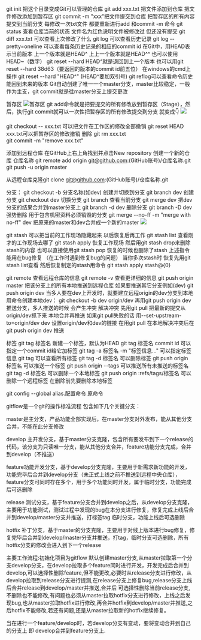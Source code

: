 git init 把这个目录变成Git可以管理的仓库
git add xxx.txt 把文件添加到仓库 把文件修改添加到暂存区
git commit -m "xxx"把文件提交到仓库 把暂存区的所有内容提交到当前分支
每修改一次txt文件 都要重新进行add 和commit -m 命令
git status 查看仓库当前的状态 文件名为红色说明文件被修改过 但还没有提交
git diff xxx.txt 可以查看上次修改了什么
git log 可以查看历史记录
git log --pretty=oneline 可以查看每条历史记录的相应的commit id
在Git中，用HEAD表示当前版本 上一个版本就是HEAD^ 上上一个版本就是HEAD^^ 也可以使用HEAD~（数字） git reset --hard HEAD^就是退回到上一个版本
也可以用git reset --hard 38d63（要返回的版本的commit id前五位）
在windows的cmd上操作 git reset --hard "HEAD^" (HEAD^要加双引号) 
git reflog可以查看命令历史 能回到未来的版本
Git自动创建了唯一一个master分支，master比较稳定，一般作为主支，git commit就是往master分支上提交更改

暂存区
![暂存区](https://cdn.liaoxuefeng.com/cdn/files/attachments/001384907720458e56751df1c474485b697575073c40ae9000/0)
git add命令就是把要提交的所有修改放到暂存区（Stage），然后，执行git commit就可以一次性把暂存区的所有修改提交到分支
就变成👇
![](https://cdn.liaoxuefeng.com/cdn/files/attachments/0013849077337835a877df2d26742b88dd7f56a6ace3ecf000/0)

git checkout -- xxx.txt 可以把文件在工作区的修改全部撤销
git reset HEAD xxx.txt可以把暂存区的修改撤销
删除 git rm xxx.txt  
git commit -m "remove xxx.txt"

添加到远程仓库 在GitHub上右上角找到并点击New repository 创建一个新的仓库 仓库名称
 git remote add origin git@github.com:(GitHub账号)/仓库名称.git
 git push -u origin master

 从远程仓库克隆git clone git@github.com:(GitHub账号)/仓库名称.git

 分支：
 git checkout -b 分支名称(如dev) 创建并切换到分支
 git branch dev 创建分支
 git checkout dev 切换分支
 git branch 查看当前分支
 git merge dev 把dev分支的结果合并到master分支上
 git branch -d dev 删除分支
 git branch -D dev 强势删除 用于包含机密资料必须销毁的分支
 git merge --no-ff -m "merge with no-ff" dev 把原来的master和dev合并成一个新的master
 ![](https://cdn.liaoxuefeng.com/cdn/files/attachments/001384909222841acf964ec9e6a4629a35a7a30588281bb000/0)
  
 git stash 可以把当前的工作现场隐藏起来 以后恢复后再工作
 git stash list 查看刚才的工作现场去哪了
 git stash apply 恢复工作现场 然后用git stash drop来删除stash的内容 也可以直接使用git stash pop 恢复的时候也删除了stash    上述指令能用在bug修复 （在工作时遇到修复bug的问题）
 当你多次stash时 恢复先用git stash list查看 然后恢复制定的stash用命令 git stash apply stash@{0} 

 git remote 查看远程仓库的信息
 git remote -v 查看更详细的信息
 git push origin master 把该分支上的所有本地推送到远程仓库
 如果要推送其它分支例如(dev) git push origin dev 
 当多人要在dev上开发时，就要建立远程origin的dev分支到本地 用命令创建本地dev：
 git checkout -b dev origin/dev 再用git push origin dev推送分支，多人推送的时候
会产生冲突
解决冲突 先用git pull 把最新的提交从origin/dev抓下来 本地合并再推送
如果git pull失败的话 用--set-upstream-to=origin/dev dev 设置origin/dev和dev的链接 在用git pull 在本地解决冲突后在git push origin dev 推送

标签
git tag 标签名  新建一个标签，默认为HEAD 
git tag 标签名 commit id  可以指定一个commit id给它加标签
git tag  -a 标签名 -m "标签信息..."  可以指定标签信息
git tag 可以查看所有标签
git tag -d 标签名 可以删除标签
git push origin 标签名 可以推送一个标签
git push origin --tags 可以推送所有未推送的标签名
git tag -d 标签名 可以删除一个本地标签
git push origin :refs/tags/标签名 可以删除一个远程标签 在删除前先要删除本地标签

git config --global alias.配置命令 原命令 

gitflow是一个git的操作标准流程 包含如下几个关键分支：

master是主分支，产品功能全部实现后，在master分支对外发布，能从其他分支合并，不能在此分支修改

develop 主开发分支，基于master分支克隆，包含所有要发布到下一个release的代码，该分支为只读唯一分支，能从其他分支合并，feature功能分支完成，合并到develop（不推送）

feature功能开发分支，基于develop分支克隆，主要用于新需求新功能的开发，功能完毕后合并到develop分支（未正式上线之前不推送到远程中央仓库），feature分支可同时存在多个，用于多个功能同时开发，属于临时分支，功能完成后可选删除

release 测试分支，基于feature分支合并到develop之后，从develop分支克隆，主要用于功能测试，测试过程中发现的bug在本分支进行修复，修复完成上线后合并到develop/master分支并推送，打标签tag 临时分支，功能上线后可选删除

hotfix 补丁分支，基于master的分支克隆，主要用于对线上版本进行bug修复，修复完毕后合并到develop/master分支并推送，打tag，临时分支可选删除，所有hotfix分支的修改会进入到下一个release

主要工作流程:初始化项目为gitflow 默认创建master分支,从master拉取第一个分支develop分支，在develop拉取多个feature同时进行开发，开发完成后合并到develop,可以选择性删除feature,但不能更改,必要时从release分支进行修改，从develop拉取到release分支进行提测,在release分支上修复bug,release分支上线后合并release到develop/master并推送,合并后 可选择性删除当前release分支,不删除也不能修改,有问题也必须从master拉取hotfix分支进行修改，上线之后发现bug,也从master拉取hotfix进行修改,再合并hotfix到develop/master并推送,之后hotfix不能修改,若还有问题,还是从master拉取新的hotfix继续修复。

当在进行一个feature/develop时，若develop分支有变动，要将变动合并到自己的分支上 即 develop合并到feature分支上.
